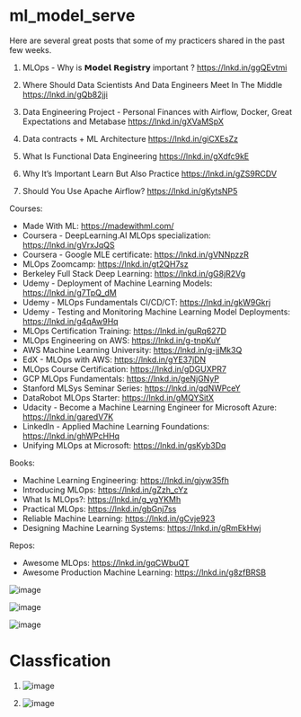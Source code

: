 # ml_model_serve


Here are several great posts that some of my practicers shared in the past few weeks.

1. MLOps - Why is 𝗠𝗼𝗱𝗲𝗹 𝗥𝗲𝗴𝗶𝘀𝘁𝗿𝘆 important ?
https://lnkd.in/ggQEvtmi

2. Where Should Data Scientists And Data Engineers Meet In The Middle
https://lnkd.in/gQb82jji

3. Data Engineering Project - Personal Finances with Airflow, Docker, Great Expectations and Metabase
https://lnkd.in/gXVaMSpX

4. Data contracts + ML Architecture
https://lnkd.in/giCXEsZz

5. What Is Functional Data Engineering
https://lnkd.in/gXdfc9kE

6. Why It’s Important Learn But Also Practice
https://lnkd.in/gZS9RCDV

7. Should You Use Apache Airflow?
https://lnkd.in/gKytsNP5


Courses: 
- Made With ML: https://madewithml.com/
- Coursera - DeepLearning.AI MLOps specialization: https://lnkd.in/gVrxJqQS
- Coursera - Google MLE certificate: https://lnkd.in/gVNNpzzR
- MLOps Zoomcamp: https://lnkd.in/gt2QH7sz
- Berkeley Full Stack Deep Learning: https://lnkd.in/gG8jR2Vg
- Udemy - Deployment of Machine Learning Models: https://lnkd.in/g7TpQ_dM
- Udemy - MLOps Fundamentals CI/CD/CT: https://lnkd.in/gkW9Gkrj
- Udemy - Testing and Monitoring Machine Learning Model Deployments: https://lnkd.in/g4qAw9Hq
- MLOps Certification Training: https://lnkd.in/guRq627D
- MLOps Engineering on AWS: https://lnkd.in/g-tnpKuY
- AWS Machine Learning University: https://lnkd.in/g-jjMk3Q
- EdX - MLOps with AWS: https://lnkd.in/gYE37jDN
- MLOps Course Certification: https://lnkd.in/gDGUXPR7
- GCP MLOps Fundamentals: https://lnkd.in/geNjGNyP
- Stanford MLSys Seminar Series: https://lnkd.in/gdNWPceY
- DataRobot MLOps Starter: https://lnkd.in/gMQYSitX
- Udacity - Become a Machine Learning Engineer for Microsoft Azure: https://lnkd.in/garedV7K
- LinkedIn - Applied Machine Learning Foundations: https://lnkd.in/ghWPcHHq
- Unifying MLOps at Microsoft: https://lnkd.in/gsKyb3Dq

Books: 
- Machine Learning Engineering: https://lnkd.in/gjyw35fh
- Introducing MLOps: https://lnkd.in/gZzh_cYz
- What Is MLOps?: https://lnkd.in/g_vgYKMh
- Practical MLOps: https://lnkd.in/gbGnj7ss
- Reliable Machine Learning: https://lnkd.in/gCvje923
- Designing Machine Learning Systems: https://lnkd.in/gRmEkHwj

Repos: 
- Awesome MLOps: https://lnkd.in/gqCWbuQT
- Awesome Production Machine Learning: https://lnkd.in/g8zfBRSB



![image](https://user-images.githubusercontent.com/5849522/185427018-0e004122-5064-4398-9090-e5fde391b60b.png)



![image](https://user-images.githubusercontent.com/5849522/185473360-c1cb72e0-fe53-4a8c-a047-4d9e1080b953.png)



![image](https://user-images.githubusercontent.com/5849522/185473266-f56c9926-7c76-4f38-81c8-2b7995374a16.png)



# Classfication
1. ![image](https://user-images.githubusercontent.com/5849522/185473525-77f1666e-285e-4330-a5d8-2debafb991d1.png)

2. ![image](https://user-images.githubusercontent.com/5849522/185473085-7780c886-f8ca-4208-ad2a-0f6465887d2b.png)



